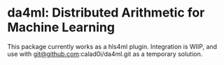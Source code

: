 # da4ml: Distributed Arithmetic for Machine Learning

This package currently works as a hls4ml plugin. Integration is WIIP, and use with git@github.com:calad0i/da4ml.git as a temporary solution.
